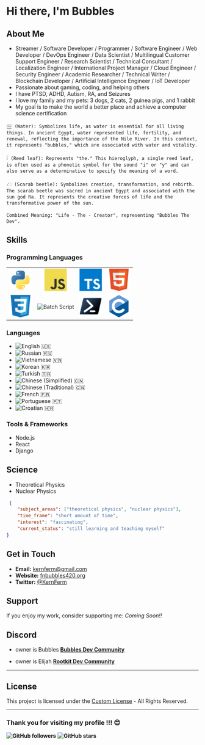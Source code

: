 # Hi there, I'm Bubbles

## About Me
- Streamer / Software Developer / Programmer / Software Engineer / Web Developer / DevOps Engineer / Data Scientist / Multilingual Customer Support Engineer / Research Scientist / Technical Consultant / Localization Engineer / International Project Manager / Cloud Engineer / Security Engineer / Academic Researcher / Technical Writer / Blockchain Developer / Artificial Intelligence Engineer / IoT Developer
- Passionate about gaming, coding, and helping others
- I have PTSD, ADHD, Autism, RA, and Seizures
- I love my family and my pets: 3 dogs, 2 cats, 2 guinea pigs, and 1 rabbit
- My goal is to make the world a better place and achieve a computer science certification

```
𓈗 (Water): Symbolizes life, as water is essential for all living things. In ancient Egypt, water represented life, fertility, and renewal, reflecting the importance of the Nile River. In this context, it represents "bubbles," which are associated with water and vitality.

𓇋 (Reed leaf): Represents "the." This hieroglyph, a single reed leaf, is often used as a phonetic symbol for the sound "i" or "y" and can also serve as a determinative to specify the meaning of a word.

𓆎 (Scarab beetle): Symbolizes creation, transformation, and rebirth. The scarab beetle was sacred in ancient Egypt and associated with the sun god Ra. It represents the creative forces of life and the transformative power of the sun.

Combined Meaning: "Life - The - Creator", representing "Bubbles The Dev".
```

## Skills
### Programming Languages

<table>
  <tr>
    <td align="center"><img src="https://raw.githubusercontent.com/devicons/devicon/master/icons/python/python-original.svg" alt="Python" style="height: 60px;"></td>
    <td align="center"><img src="https://raw.githubusercontent.com/devicons/devicon/master/icons/javascript/javascript-original.svg" alt="JavaScript" style="height: 60px;"></td>
    <td align="center"><img src="https://raw.githubusercontent.com/devicons/devicon/master/icons/typescript/typescript-original.svg" alt="TypeScript" style="height: 60px;"></td>
    <td align="center"><img src="https://raw.githubusercontent.com/devicons/devicon/master/icons/html5/html5-original.svg" alt="HTML" style="height: 60px;"></td>
  </tr>
  <tr>
    <td align="center"><img src="https://raw.githubusercontent.com/devicons/devicon/master/icons/css3/css3-original.svg" alt="CSS" style="height: 60px;"></td>
    <td align="center"><img src="https://img.icons8.com/ios-filled/50/000000/settings.png" alt="Batch Script" style="height: 60px;"></td>
    <td align="center"><img src="https://raw.githubusercontent.com/devicons/devicon/master/icons/powershell/powershell-original.svg" alt="PowerShell" style="height: 60px;"></td>
    <td align="center"><img src="https://raw.githubusercontent.com/devicons/devicon/master/icons/c/c-original.svg" alt="C" style="height: 60px;"></td>
  </tr>
</table>





### Languages
- ![English](https://img.shields.io/badge/-English-0073CF?style=flat-square&logoColor=white&labelColor=0073CF&logo=flag&logoColor=white) 🇺🇸
- ![Russian](https://img.shields.io/badge/-Russian-0033A0?style=flat-square&logoColor=white&labelColor=0033A0&logo=flag&logoColor=white) 🇷🇺
- ![Vietnamese](https://img.shields.io/badge/-Vietnamese-DA251D?style=flat-square&logoColor=white&labelColor=DA251D&logo=flag&logoColor=white) 🇻🇳
- ![Korean](https://img.shields.io/badge/-Korean-0033A0?style=flat-square&logoColor=white&labelColor=0033A0&logo=flag&logoColor=white) 🇰🇷
- ![Turkish](https://img.shields.io/badge/-Turkish-E30A17?style=flat-square&logoColor=white&labelColor=E30A17&logo=flag&logoColor=white) 🇹🇷
- ![Chinese (Simplified)](https://img.shields.io/badge/-Chinese%20(Simplified)-DE2910?style=flat-square&logoColor=white&labelColor=DE2910&logo=flag&logoColor=white) 🇨🇳
- ![Chinese (Traditional)](https://img.shields.io/badge/-Chinese%20(Traditional)-DE2910?style=flat-square&logoColor=white&labelColor=DE2910&logo=flag&logoColor=white) 🇨🇳
- ![French](https://img.shields.io/badge/-French-0055A4?style=flat-square&logoColor=white&labelColor=0055A4&logo=flag&logoColor=white) 🇫🇷
- ![Portuguese](https://img.shields.io/badge/-Portuguese-006600?style=flat-square&logoColor=white&labelColor=006600&logo=flag&logoColor=white) 🇵🇹
- ![Croatian](https://img.shields.io/badge/-Croatian-001F7D?style=flat-square&logoColor=white&labelColor=001F7D&logo=flag&logoColor=white) 🇭🇷


### Tools & Frameworks
- Node.js
- React
- Django

## Science
- Theoretical Physics
- Nuclear Physics

```json
 {
    "subject_areas": ["theoretical physics", "nuclear physics"],
    "time_frame": "short amount of time",
    "interest": "fascinating",
    "current_status": "still learning and teaching myself"
}
```
## Get in Touch
- **Email:** kernferm@gmail.com
- **Website:** [fnbubbles420.org](http://fnbubbles420.org)
- **Twitter:** [@KernFerm](https://twitter.com/KernFerm)

## Support
If you enjoy my work, consider supporting me: *Coming Soon!!*

## Discord

- owner is Bubbles [**Bubbles Dev Community**](https://discord.gg/NT38Va6vQA)

- owner is Elijah [**Rootkit Dev Community**](https://discord.gg/rootkitorg)

-----
## License
This project is licensed under the [Custom License](https://github.com/KernFerm/KernFerm/blob/main/LICENSE) - All Rights Reserved.

-----

### **Thank you for visiting my profile !!! 😊**

**![GitHub followers](https://img.shields.io/github/followers/KernFerm?label=Follow&style=social)**
**![GitHub stars](https://img.shields.io/github/stars/KernFerm?label=Stars&style=social)**
